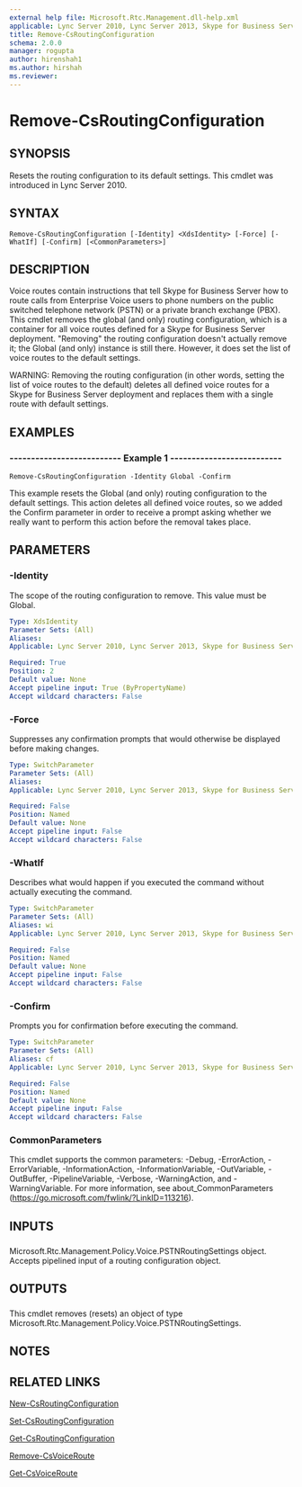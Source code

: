 ```yaml
---
external help file: Microsoft.Rtc.Management.dll-help.xml
applicable: Lync Server 2010, Lync Server 2013, Skype for Business Server 2015, Skype for Business Server 2019
title: Remove-CsRoutingConfiguration
schema: 2.0.0
manager: rogupta
author: hirenshah1
ms.author: hirshah
ms.reviewer:
---
```


# Remove-CsRoutingConfiguration

## SYNOPSIS
Resets the routing configuration to its default settings.
This cmdlet was introduced in Lync Server 2010.


## SYNTAX

```
Remove-CsRoutingConfiguration [-Identity] <XdsIdentity> [-Force] [-WhatIf] [-Confirm] [<CommonParameters>]
```

## DESCRIPTION
Voice routes contain instructions that tell Skype for Business Server how to route calls from Enterprise Voice users to phone numbers on the public switched telephone network (PSTN) or a private branch exchange (PBX).
This cmdlet removes the global (and only) routing configuration, which is a container for all voice routes defined for a Skype for Business Server deployment.
"Removing" the routing configuration doesn't actually remove it; the Global (and only) instance is still there.
However, it does set the list of voice routes to the default settings.

WARNING: Removing the routing configuration (in other words, setting the list of voice routes to the default) deletes all defined voice routes for a Skype for Business Server deployment and replaces them with a single route with default settings.


## EXAMPLES

### -------------------------- Example 1 --------------------------
```
Remove-CsRoutingConfiguration -Identity Global -Confirm
```

This example resets the Global (and only) routing configuration to the default settings.
This action deletes all defined voice routes, so we added the Confirm parameter in order to receive a prompt asking whether we really want to perform this action before the removal takes place.


## PARAMETERS

### -Identity
The scope of the routing configuration to remove.
This value must be Global.

```yaml
Type: XdsIdentity
Parameter Sets: (All)
Aliases: 
Applicable: Lync Server 2010, Lync Server 2013, Skype for Business Server 2015, Skype for Business Server 2019

Required: True
Position: 2
Default value: None
Accept pipeline input: True (ByPropertyName)
Accept wildcard characters: False
```

### -Force
Suppresses any confirmation prompts that would otherwise be displayed before making changes.

```yaml
Type: SwitchParameter
Parameter Sets: (All)
Aliases: 
Applicable: Lync Server 2010, Lync Server 2013, Skype for Business Server 2015, Skype for Business Server 2019

Required: False
Position: Named
Default value: None
Accept pipeline input: False
Accept wildcard characters: False
```

### -WhatIf
Describes what would happen if you executed the command without actually executing the command.

```yaml
Type: SwitchParameter
Parameter Sets: (All)
Aliases: wi
Applicable: Lync Server 2010, Lync Server 2013, Skype for Business Server 2015, Skype for Business Server 2019

Required: False
Position: Named
Default value: None
Accept pipeline input: False
Accept wildcard characters: False
```

### -Confirm
Prompts you for confirmation before executing the command.

```yaml
Type: SwitchParameter
Parameter Sets: (All)
Aliases: cf
Applicable: Lync Server 2010, Lync Server 2013, Skype for Business Server 2015, Skype for Business Server 2019

Required: False
Position: Named
Default value: None
Accept pipeline input: False
Accept wildcard characters: False
```

### CommonParameters
This cmdlet supports the common parameters: -Debug, -ErrorAction, -ErrorVariable, -InformationAction, -InformationVariable, -OutVariable, -OutBuffer, -PipelineVariable, -Verbose, -WarningAction, and -WarningVariable. For more information, see about_CommonParameters (https://go.microsoft.com/fwlink/?LinkID=113216).

## INPUTS

###  
Microsoft.Rtc.Management.Policy.Voice.PSTNRoutingSettings object.
Accepts pipelined input of a routing configuration object.

## OUTPUTS

###  
This cmdlet removes (resets) an object of type Microsoft.Rtc.Management.Policy.Voice.PSTNRoutingSettings.

## NOTES

## RELATED LINKS

[New-CsRoutingConfiguration](New-CsRoutingConfiguration.md)

[Set-CsRoutingConfiguration](Set-CsRoutingConfiguration.md)

[Get-CsRoutingConfiguration](Get-CsRoutingConfiguration.md)

[Remove-CsVoiceRoute](Remove-CsVoiceRoute.md)

[Get-CsVoiceRoute](Get-CsVoiceRoute.md)

